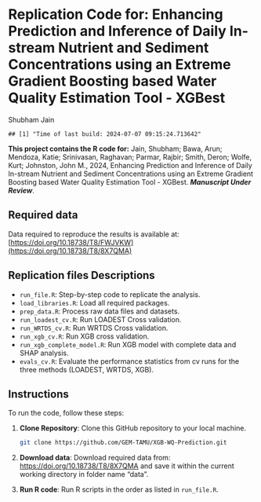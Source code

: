 Replication Code for: Enhancing Prediction and Inference of Daily In-stream Nutrient and Sediment Concentrations using an Extreme Gradient Boosting based Water Quality Estimation Tool - XGBest
================
Shubham Jain

    ## [1] "Time of last build: 2024-07-07 09:15:24.713642"

**This project contains the R code for:** Jain, Shubham; Bawa, Arun;
Mendoza, Katie; Srinivasan, Raghavan; Parmar, Rajbir; Smith, Deron;
Wolfe, Kurt; Johnston, John M., 2024, Enhancing Prediction and Inference of Daily In-stream Nutrient and Sediment Concentrations using an Extreme Gradient Boosting based Water Quality Estimation Tool - XGBest. ***Manuscript Under Review***.

## Required data

Data required to reproduce the results is available at:
[https://doi.org/10.18738/T8/FWJVKW](https://doi.org/10.18738/T8/8X7QMA)

## Replication files Descriptions

- `run_file.R`: Step-by-step code to replicate the analysis.
- `load_libraries.R`: Load all required packages.
- `prep_data.R`: Process raw data files and datasets.
- `run_loadest_cv.R`: Run LOADEST Cross validation.
- `run_WRTDS_cv.R`: Run WRTDS Cross validation.
- `run_xgb_cv.R`: Run XGB cross validation.
- `run_xgb_complete_model.R`: Run XGB model with complete data and SHAP
  analysis.
- `evals_cv.R`: Evaluate the performance statistics from cv runs for the
  three methods (LOADEST, WRTDS, XGB).

## Instructions

To run the code, follow these steps:

1.  **Clone Repository**: Clone this GitHub repository to your local
    machine.

    ``` bash
    git clone https://github.com/GEM-TAMU/XGB-WQ-Prediction.git
    ```

2.  **Download data**: Download required data from:
    <https://doi.org/10.18738/T8/8X7QMA> and save it within the current
    working directory in folder name “data”.

3.  **Run R code**: Run R scripts in the order as listed in
    `run_file.R`.
